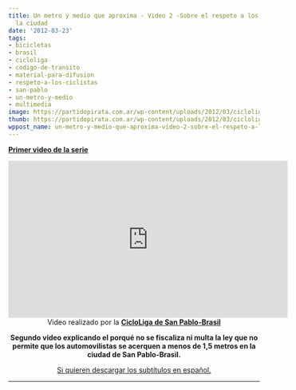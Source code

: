 ```yaml
---
title: Un metro y medio que aproxima - Video 2 -Sobre el respeto a los ciclistas en
  la ciudad
date: '2012-03-23'
tags:
- bicicletas
- brasil
- cicloliga
- codigo-de-transito
- material-para-difusion
- respeto-a-los-ciclistas
- san-pablo
- un-metro-y-medio
- multimedia
image: https://partidopirata.com.ar/wp-content/uploads/2012/03/cicloliga_header_site.jpg
thumb: https://partidopirata.com.ar/wp-content/uploads/2012/03/cicloliga_header_site-150x140.jpg
wppost_name: un-metro-y-medio-que-aproxima-video-2-sobre-el-respeto-a-los-ciclistas-en-la-ciudad
---
```


<strong><a href="https://partidopirata.com.ar/3604/documentales-sobre-bicicletas-15-metros-la-distancia-que-aproxima">Primer video de la serie</a></strong>

<center>
<iframe src="http://www.youtube.com/embed/Tqaxg5UIb00" frameborder="0" width="560" height="315"></iframe></center><center></center><center>Video realizado por la <strong><a href="http://www.cicloliga.org/" target="_blank">CicloLiga de San Pablo-Brasil</a></strong></center>
<p style="text-align: center;"><strong>Segundo video explicando el porqué no se fiscaliza ni multa la ley que no permite que los automovilistas se acerquen a menos de 1,5 metros en la ciudad de San Pablo-Brasil.</strong></p>
<p style="text-align: center;"><a href="http://www.4shared.com/office/SJqSQ4S3/file.html" target="_blank">Si quieren descargar los subtítulos en español.</a></p>


<hr />
